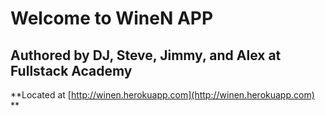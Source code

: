 Welcome to WineN APP
==============

Authored by DJ, Steve, Jimmy, and Alex at Fullstack Academy
--------------


**Located at [http://winen.herokuapp.com](http://winen.herokuapp.com) **


